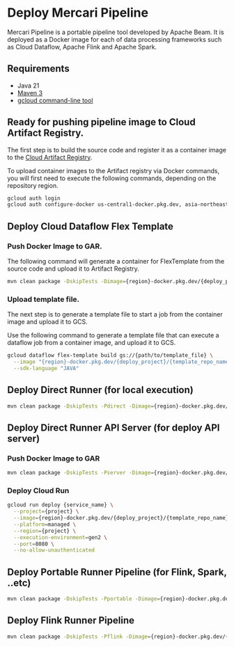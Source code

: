 # Deploy Mercari Pipeline

Mercari Pipeline is a portable pipeline tool developed by Apache Beam.
It is deployed as a Docker image for each of data processing frameworks such as Cloud Dataflow, Apache Flink and Apache Spark.

## Requirements

* Java 21
* [Maven 3](https://maven.apache.org/index.html)
* [gcloud command-line tool](https://cloud.google.com/sdk/gcloud)

## Ready for pushing pipeline image to Cloud Artifact Registry.

The first step is to build the source code and register it as a container image to the [Cloud Artifact Registry](https://cloud.google.com/artifact-registry).

To upload container images to the Artifact registry via Docker commands, you will first need to execute the following commands, depending on the repository region.

```sh
gcloud auth login
gcloud auth configure-docker us-central1-docker.pkg.dev, asia-northeast1-docker.pkg.dev
```

## Deploy Cloud Dataflow Flex Template

### Push Docker Image to GAR.

The following command will generate a container for FlexTemplate from the source code and upload it to Artifact Registry.

```sh
mvn clean package -DskipTests -Dimage={region}-docker.pkg.dev/{deploy_project}/{template_repo_name}/dataflow
```

### Upload template file.

The next step is to generate a template file to start a job from the container image and upload it to GCS.

Use the following command to generate a template file that can execute a dataflow job from a container image, and upload it to GCS.

```sh
gcloud dataflow flex-template build gs://{path/to/template_file} \
  --image "{region}-docker.pkg.dev/{deploy_project}/{template_repo_name}/dataflow" \
  --sdk-language "JAVA"
```

## Deploy Direct Runner (for local execution)

```sh
mvn clean package -DskipTests -Pdirect -Dimage={region}-docker.pkg.dev/{deploy_project}/{template_repo_name}/direct:latest
```

## Deploy Direct Runner API Server (for deploy API server)

### Push Docker Image to GAR

```sh
mvn clean package -DskipTests -Pserver -Dimage={region}-docker.pkg.dev/{deploy_project}/{template_repo_name}/server:latest
```

### Deploy Cloud Run

```sh
gcloud run deploy {service_name} \
  --project={project} \
  --image={region}-docker.pkg.dev/{deploy_project}/{template_repo_name}/server \
  --platform=managed \
  --region={project} \
  --execution-environment=gen2 \
  --port=8080 \
  --no-allow-unauthenticated
```

## Deploy Portable Runner Pipeline (for Flink, Spark, ..etc)

```sh
mvn clean package -DskipTests -Pportable -Dimage={region}-docker.pkg.dev/{deploy_project}/{template_repo_name}/portable:latest
```

## Deploy Flink Runner Pipeline

```sh
mvn clean package -DskipTests -Pflink -Dimage={region}-docker.pkg.dev/{deploy_project}/{template_repo_name}/flink:latest
```
